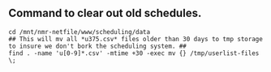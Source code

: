 ## Command to clear out old schedules.

```
cd /mnt/nmr-netfile/www/scheduling/data
## This will mv all *u375.csv* files older than 30 days to tmp storage to insure we don't bork the scheduling system. ##
find . -name 'u[0-9]*.csv' -mtime +30 -exec mv {} /tmp/userlist-files \;
```
